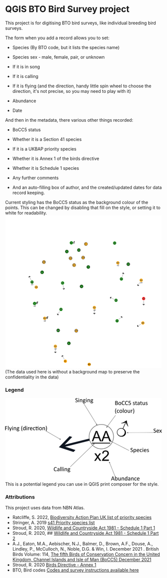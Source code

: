 
  

# QGIS BTO Bird Survey project

  

This project is for digitising BTO bird surveys, like individual breeding bird surveys.

The form when you add a record allows you to set:

  

* Species (By BTO code, but it lists the species name)

* Species sex - male, female, pair, or unknown

* If it is in song

* If it is calling

* If it is flying (and the direction, handy little spin wheel to choose the direction, it's not precise, so you may need to play with it)

* Abundance

* Date

  

And then in the metadata, there various other things recorded:

* BoCC5 status

* Whether it is a Section 41 species

* If it is a UKBAP priority species

* Whether it is Annex 1 of the birds directive

* Whether it is Schedule 1 species

  

* Any further comments

* And an auto-filling box of author, and the created/updated dates for data record keeping.

Current styling has the BoCC5 status as the background colour of the points. This can be changed by disabling that fill on the style, or setting it to white for readability.
![An example map](Example.png)
(The data used here is without a background map to preserve the confidentiality in the data)

### Legend

![Potential legend for QGIS print composer](BirdSurveyLegend.png)
This is a potential legend you can use in QGIS print composer for the style.


### Attributions
This project uses data from NBN Atlas.
* Ratcliffe, S. 2022, [Biodiversity Action Plan UK list of priority species](https://registry.nbnatlas.org/public/show/dr583 "view Data Resource page")
* Stringer, A. 2019 [s41 Priority species list](https://registry.nbnatlas.org/public/show/dr2017 "view Data Resource page")
* Stroud, R. 2020, [Wildlife and Countryside Act 1981 - Schedule 1 Part 1](https://registry.nbnatlas.org/public/show/dr560 "view Data Resource page")
* Stroud, R. 2020, ## [Wildlife and Countryside Act 1981 - Schedule 1 Part 2](https://registry.nbnatlas.org/public/show/dr561 "view Data Resource page")
* A.J., Eaton, M.A., Aebischer, N.J., Balmer, D., Brown, A.F., Douse, A., Lindley, P., McCulloch, N., Noble, D.G. & Win, I. December 2021 . British Birds Volume: 114,  [The fifth Birds of Conservation Concern in the United Kingdom, Channel Islands and Isle of Man (BoCC5) December 2021](https://registry.nbnatlas.org/public/show/dr2635 "view Data Resource page")
* Stroud, R. 2020 [Birds Directive - Annex 1](https://registry.nbnatlas.org/public/show/dr523 "view Data Resource page")
* BTO, Bird codes [Codes and survey instructions available here](https://www.bto.org/our-science/projects/bbs/taking-part/download-forms-instructions)
